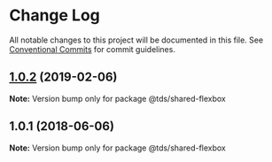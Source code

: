 # Change Log

All notable changes to this project will be documented in this file.
See [Conventional Commits](https://conventionalcommits.org) for commit guidelines.

## [1.0.2](https://github.com/telus/tds-core/compare/@tds/shared-flexbox@1.0.1...@tds/shared-flexbox@1.0.2) (2019-02-06)

**Note:** Version bump only for package @tds/shared-flexbox





<a name="1.0.1"></a>
## 1.0.1 (2018-06-06)




**Note:** Version bump only for package @tds/shared-flexbox
